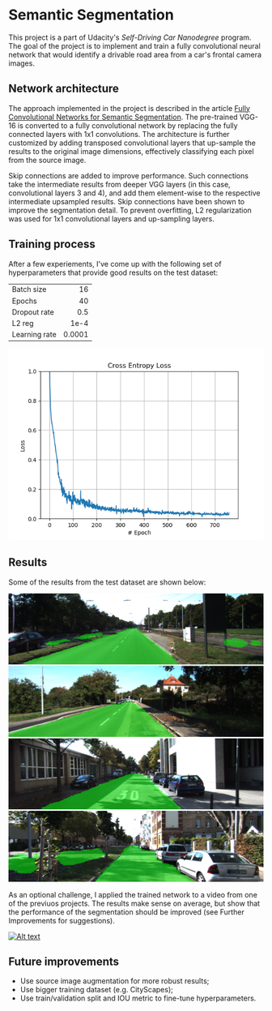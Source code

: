 # Semantic Segmentation

This project is a part of Udacity's *Self-Driving Car Nanodegree* program. The
goal of the project is to implement and train a fully convolutional neural network 
that would identify a drivable road area from a car's frontal camera images. 

## Network architecture

The approach implemented in the project is described in the article 
[Fully Convolutional Networks for Semantic Segmentation](https://people.eecs.berkeley.edu/~jonlong/long_shelhamer_fcn.pdf).
The pre-trained VGG-16 is converted to a fully convolutional network by replacing 
the fully connected layers with 1x1 convolutions. The architecture is further customized 
by adding transposed convolutional layers that up-sample the results to the original image 
dimensions, effectively classifying each pixel from the source image. 

Skip connections are added to improve performance. Such connections take the intermediate 
results from deeper VGG layers (in this case, convolutional layers 3 and 4), and add them 
element-wise to the respective intermediate upsampled results. Skip connections have been 
shown to improve the segmentation detail. To prevent overfitting, L2 regularization was used 
for 1x1 convolutional layers and up-sampling layers. 

## Training process

After a few experiements, I've come up with the following set of hyperparameters 
that provide good results on the test dataset: 

|                |                     | 
|:-------------- | -------------------:|
| Batch size     | 16                  |
| Epochs         | 40                  |
| Dropout rate   | 0.5                 |
| L2 reg         | 1e-4                |
| Learning rate  | 0.0001              |

![Training cross-entropy loss](output/cross-entropy.png)

## Results

Some of the results from the test dataset are shown below: 

![](runs/1523350225.1684039/um_000000.png)
![](runs/1523350225.1684039/um_000055.png)
![](runs/1523350225.1684039/uu_000086.png)
![](runs/1523350225.1684039/uu_000083.png)

As an optional challenge, I applied the trained network to a video from one of the 
previuos projects. The results make sense on average, but show that the performance 
of the segmentation should be improved (see Further Improvements for suggestions).

[![Alt text](https://img.youtube.com/vi/f5DXdcuX3hs/0.jpg)](https://youtu.be/f5DXdcuX3hs)

## Future improvements

* Use source image augmentation for more robust results;
* Use bigger training dataset (e.g. CityScapes);
* Use train/validation split and IOU metric to fine-tune hyperparameters. 




